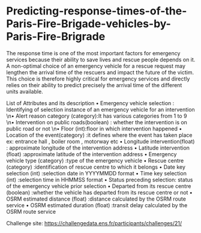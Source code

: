 # Predicting-response-times-of-the-Paris-Fire-Brigade-vehicles-by-Paris-Fire-Brigrade

The response time is one of the most important factors for emergency services because their ability to save lives and rescue people depends on it.
A non-optimal choice of an emergency vehicle for a rescue request may lengthen the arrival time of the rescuers and impact the future of the victim. This choice is therefore highly critical for emergency services and directly relies on their ability to predict precisely the arrival time of the different units available.

List of Attributes and its description
•	Emergency vehicle selection : Identifying of selection instance of an emergency vehicle for an intervention                                                                                                                           
\n•	Alert reason category (category):It has various categories from 1 to 9
\n•	Intervention on public roads(boolean) : whether the intervention is on public road or not 
\n•	 Floor (int):floor in which intervention happened 
•	 Location of the event(category) :it defines where the event has taken place ex: entrance    hall , boiler room , motorway etc
•	Longitude intervention(float) : approximate longitude of the intervention address
•	Latitude intervention (float) :approximate latitude of the intervention address
•	Emergency vehicle type (category) :type of the emergency vehicle
•	Rescue centre (category) :identification of rescue centre to which it belongs 
•	Date key selection (int) :selection date in YYYYMMDD format
•	Time key selection (int) :selection time in HHMMSS format
•	Status preceding selection: status of the emergency vehicle prior selection 
•	 Departed from its rescue centre (boolean) :whether the vehicle has departed from its rescue centre or not 
•	OSRM estimated distance (float) :distance calculated by the OSRM route service
•	OSRM estimated duration (float) :transit delay calculated by the OSRM route service

Challenge site: https://challengedata.ens.fr/participants/challenges/21/
